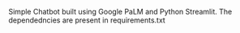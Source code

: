 Simple Chatbot built using Google PaLM and Python Streamlit. The dependedncies are present in requirements.txt
